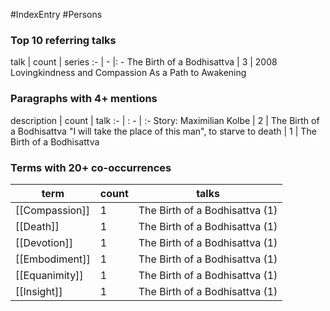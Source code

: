 #IndexEntry #Persons
### Top 10 referring talks
talk | count | series
:- | - |: -
<a data-href="The Birth of a Bodhisattva" class="internal-link">The Birth of a Bodhisattva</a> | 3 | <a data-href="2008 Lovingkindness and Compassion As a Path to Awakening" class="internal-link">2008 Lovingkindness and Compassion As a Path to Awakening</a>

### Paragraphs with 4+ mentions
description | count | talk
:- | : - | :-
<a aria-label-position="top" aria-label="The Birth of a Bodhisattva > Story Maximilian Kolbe" data-href="The Birth of a Bodhisattva#Story Maximilian Kolbe" class="internal-link">Story: Maximilian Kolbe</a> | 2 | <a data-href="The Birth of a Bodhisattva" class="internal-link">The Birth of a Bodhisattva</a>
<a aria-label-position="top" aria-label="The Birth of a Bodhisattva > I will take the place of this man to starve to death" data-href="The Birth of a Bodhisattva#I will take the place of this man to starve to death" class="internal-link">&quot;I will take the place of this man&quot;, to starve to death</a> | 1 | <a data-href="The Birth of a Bodhisattva" class="internal-link">The Birth of a Bodhisattva</a>

### Terms with 20+ co-occurrences
term | count | talks
-|-|-
[[Compassion]] | 1 | <span class="counts"><a data-href="The Birth of a Bodhisattva" class="internal-link">The Birth of a Bodhisattva</a> (1)</span> 
[[Death]] | 1 | <span class="counts"><a data-href="The Birth of a Bodhisattva" class="internal-link">The Birth of a Bodhisattva</a> (1)</span> 
[[Devotion]] | 1 | <span class="counts"><a data-href="The Birth of a Bodhisattva" class="internal-link">The Birth of a Bodhisattva</a> (1)</span> 
[[Embodiment]] | 1 | <span class="counts"><a data-href="The Birth of a Bodhisattva" class="internal-link">The Birth of a Bodhisattva</a> (1)</span> 
[[Equanimity]] | 1 | <span class="counts"><a data-href="The Birth of a Bodhisattva" class="internal-link">The Birth of a Bodhisattva</a> (1)</span> 
[[Insight]] | 1 | <span class="counts"><a data-href="The Birth of a Bodhisattva" class="internal-link">The Birth of a Bodhisattva</a> (1)</span> 

